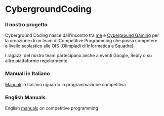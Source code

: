 # CybergroundCoding

### Il nostro progetto
Cyberground Coding nasce dall'incontro tra [me](http://fralabi.netsons.org/) e [Cyberground Gaming](https://www.facebook.com/Cybergroundgaming) per la creazione di un team di Competitive Programming che possa competere a livello scolastico alle OIS (Olimpiadi di Informatica a Squadre).

I ragazzi del nostro team partecipano anche a eventi Google, Reply o su altre piattaforme regolarmente.

### Manuali in Italiano
[Manuali](https://github.com/fralabi/CybergroundCoding/tree/main/ManualiItaliano) in Italiano riguardo la programmazione competitiva

### English Manuals
English [manuals](https://github.com/fralabi/CybergroundCoding/tree/main/ManualiInglese) on competitive programming
